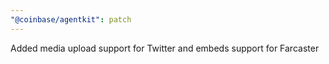 ```yaml
---
"@coinbase/agentkit": patch
---
```


Added media upload support for Twitter and embeds support for Farcaster
